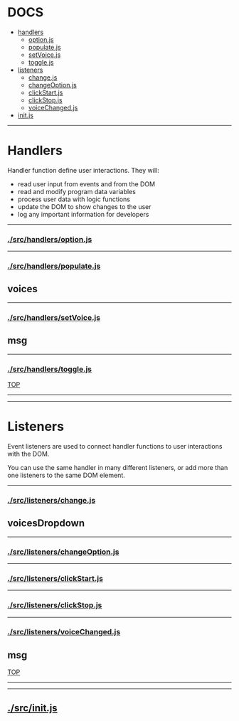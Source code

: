 <!-- BEGIN TITLE -->

# DOCS

<!-- END TITLE -->

<!-- BEGIN TOC -->

- [handlers](#handlers)
  - [option.js](#srchandlersoptionjs)
  - [populate.js](#srchandlerspopulatejs)
  - [setVoice.js](#srchandlerssetVoicejs)
  - [toggle.js](#srchandlerstogglejs)
- [listeners](#listeners)
  - [change.js](#srclistenerschangejs)
  - [changeOption.js](#srclistenerschangeOptionjs)
  - [clickStart.js](#srclistenersclickStartjs)
  - [clickStop.js](#srclistenersclickStopjs)
  - [voiceChanged.js](#srclistenersvoiceChangedjs)
- [init.js](#srcinitjs)

<!-- END TOC -->

<!-- BEGIN DOCS -->

---

# Handlers

Handler function define user interactions. They will:

- read user input from events and from the DOM
- read and modify program data variables
- process user data with logic functions
- update the DOM to show changes to the user
- log any important information for developers

---

### [./src/handlers/option.js](./src/handlers/option.js?study)

---

### [./src/handlers/populate.js](./src/handlers/populate.js?study)

<a name="voices"></a>

## voices

---

### [./src/handlers/setVoice.js](./src/handlers/setVoice.js?study)

<a name="msg"></a>

## msg

---

### [./src/handlers/toggle.js](./src/handlers/toggle.js?study)

[TOP](#DOCS)

---

---

# Listeners

Event listeners are used to connect handler functions to user interactions with the DOM.

You can use the same handler in many different listeners, or add more than one listeners to the same DOM element.

---

### [./src/listeners/change.js](./src/listeners/change.js?study)

<a name="voicesDropdown"></a>

## voicesDropdown

---

### [./src/listeners/changeOption.js](./src/listeners/changeOption.js?study)

---

### [./src/listeners/clickStart.js](./src/listeners/clickStart.js?study)

---

### [./src/listeners/clickStop.js](./src/listeners/clickStop.js?study)

---

### [./src/listeners/voiceChanged.js](./src/listeners/voiceChanged.js?study)

<a name="msg"></a>

## msg

[TOP](#DOCS)

---

---

## [./src/init.js](./src/init.js?study)

<!-- END DOCS -->
